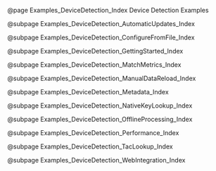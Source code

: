 @page Examples_DeviceDetection_Index Device Detection Examples

@subpage Examples_DeviceDetection_AutomaticUpdates_Index

@subpage Examples_DeviceDetection_ConfigureFromFile_Index

@subpage Examples_DeviceDetection_GettingStarted_Index

@subpage Examples_DeviceDetection_MatchMetrics_Index

@subpage Examples_DeviceDetection_ManualDataReload_Index

@subpage Examples_DeviceDetection_Metadata_Index

@subpage Examples_DeviceDetection_NativeKeyLookup_Index

@subpage Examples_DeviceDetection_OfflineProcessing_Index

@subpage Examples_DeviceDetection_Performance_Index

@subpage Examples_DeviceDetection_TacLookup_Index

@subpage Examples_DeviceDetection_WebIntegration_Index